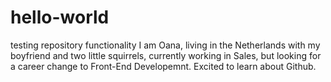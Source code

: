 # hello-world
testing repository functionality
I am Oana, living in the Netherlands with my boyfriend and two little squirrels, currently working in Sales, but looking for a career change to Front-End Developemnt. Excited to learn about Github. 
